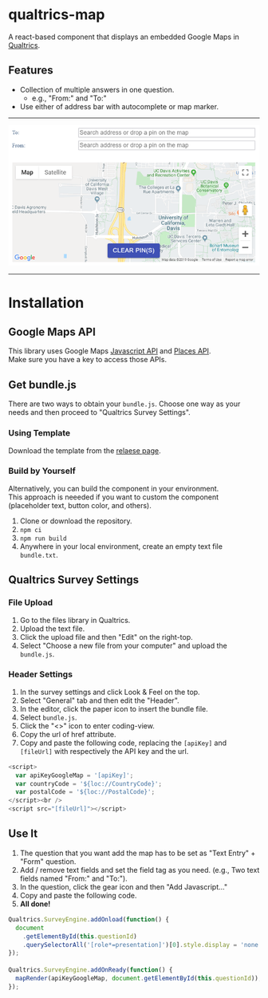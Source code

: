 # qualtrics-map

A react-based component that displays an embedded Google Maps in [Qualtrics](https://www.qualtrics.com).

## Features

- Collection of multiple answers in one question.
  - e.g., "From:" and "To:"
- Use either of address bar with autocomplete or map marker.

---

![Example](example.png)

---

# Installation

## Google Maps API

This library uses Google Maps [Javascript API](https://developers.google.com/maps/documentation/javascript/tutorial) and [Places API](https://developers.google.com/places/web-service/intro).  
Make sure you have a key to access those APIs.

## Get bundle.js

There are two ways to obtain your `bundle.js`. Choose one way as your needs and then proceed to "Qualtrics Survey Settings".

### Using Template

Download the template from the [relaese page](https://github.com/keita-makino/qualtrics-map/releases).

### Build by Yourself

Alternatively, you can build the component in your environment.  
This approach is neeeded if you want to custom the component (placeholder text, button color, and others).

1. Clone or download the repository.
1. `npm ci`
1. `npm run build`
1. Anywhere in your local environment, create an empty text file `bundle.txt`.

## Qualtrics Survey Settings

### File Upload

1. Go to the files library in Qualtrics.
1. Upload the text file.
1. Click the upload file and then "Edit" on the right-top.
1. Select "Choose a new file from your computer" and upload the `bundle.js`.

### Header Settings

1. In the survey settings and click Look & Feel on the top.
1. Select "General" tab and then edit the "Header".
1. In the editor, click the paper icon to insert the bundle file.
1. Select `bundle.js`.
1. Click the "<>" icon to enter coding-view.
1. Copy the url of href attribute.
1. Copy and paste the following code, replacing the `[apiKey]` and `[fileUrl]` with respectively the API key and the url.

```javascript
<script>
  var apiKeyGoogleMap = '[apiKey]';
  var countryCode = '${loc://CountryCode}';
  var postalCode = '${loc://PostalCode}';
</script><br />
<script src="[fileUrl]"></script>
```

## Use It

1. The question that you want add the map has to be set as "Text Entry" + "Form" question.
1. Add / remove text fields and set the field tag as you need. (e.g., Two text fields named "From:" and "To:").
1. In the question, click the gear icon and then "Add Javascript..."
1. Copy and paste the following code.
1. **All done!**

```javascript
Qualtrics.SurveyEngine.addOnload(function() {
  document
    .getElementById(this.questionId)
    .querySelectorAll('[role*=presentation]')[0].style.display = 'none';
});

Qualtrics.SurveyEngine.addOnReady(function() {
  mapRender(apiKeyGoogleMap, document.getElementById(this.questionId));
});
```
